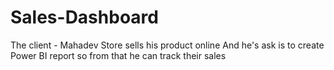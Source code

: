 # Sales-Dashboard
The client - Mahadev Store sells his product online And he's ask is to create Power BI report so from that he can track their sales
